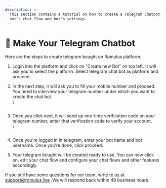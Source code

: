 ```yaml
---
description: >-
  This section contains a tutorial on how to create a Telegram Chatbot, edit the
  bot's chat flow and bot's settings.
---
```


# 📖 Make Your Telegram Chatbot

Here are the steps to create telegram bought on Romulus platform.

1. Login into the platform and click on "Create new Bot" on top left. It will ask you to select the platform. Select telegram chat bot as platform and proceed.
2.  In the next step, it will ask you to fill your mobile number and proceed. You need to interview your telegram number under which you want to create the chat bot.\
    \


    <figure><img src="../../../../.gitbook/assets/1 – 39.png" alt=""><figcaption></figcaption></figure>
3.  Once you click next, it will send up one-time verification code on your telegram number, enter that verification code to verify your account.\
    \


    <figure><img src="../../../../.gitbook/assets/1 – 40.png" alt=""><figcaption></figcaption></figure>
4. Once you're logged in in telegram, enter your bot name and bot username. Once you're done, click proceed.
5. Your telegram bought will be created ready to use. You can now click on, edit your chat flow and configure your chat flows and other features accordingly.

If you still have some questions for our team, write to us at support@romulus.live .We will respond back within 48 business hours.
